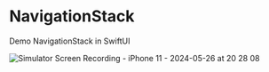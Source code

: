 # NavigationStack

Demo NavigationStack in SwiftUI

![Simulator Screen Recording - iPhone 11 - 2024-05-26 at 20 28 08](https://github.com/IrixVol/NavigationStack/assets/5245682/d33454bb-d581-4c5f-bd37-da81b8c52096)
